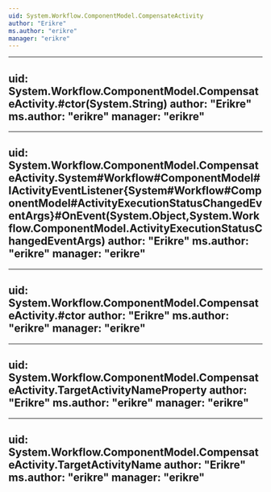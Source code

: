 ```yaml
---
uid: System.Workflow.ComponentModel.CompensateActivity
author: "Erikre"
ms.author: "erikre"
manager: "erikre"
---
```


---
uid: System.Workflow.ComponentModel.CompensateActivity.#ctor(System.String)
author: "Erikre"
ms.author: "erikre"
manager: "erikre"
---

---
uid: System.Workflow.ComponentModel.CompensateActivity.System#Workflow#ComponentModel#IActivityEventListener{System#Workflow#ComponentModel#ActivityExecutionStatusChangedEventArgs}#OnEvent(System.Object,System.Workflow.ComponentModel.ActivityExecutionStatusChangedEventArgs)
author: "Erikre"
ms.author: "erikre"
manager: "erikre"
---

---
uid: System.Workflow.ComponentModel.CompensateActivity.#ctor
author: "Erikre"
ms.author: "erikre"
manager: "erikre"
---

---
uid: System.Workflow.ComponentModel.CompensateActivity.TargetActivityNameProperty
author: "Erikre"
ms.author: "erikre"
manager: "erikre"
---

---
uid: System.Workflow.ComponentModel.CompensateActivity.TargetActivityName
author: "Erikre"
ms.author: "erikre"
manager: "erikre"
---
